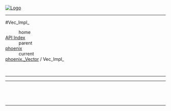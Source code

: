 
[![Logo](../../../images/logo.png)](../../../index.html)

---

#Vec_Impl_


&emsp;&emsp;&emsp;home   
[API Index](../../../api/index.html#phoenix._Vector)   
&emsp;&emsp;&emsp;parent    
[phoenix](../)     
&emsp;&emsp;&emsp;current    
[phoenix._Vector](./) / Vec_Impl_

<br/>

---




---

&nbsp;   



&nbsp;
&nbsp;
&nbsp;

---  


&nbsp;   
&nbsp;   